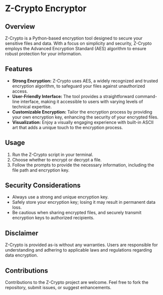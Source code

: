 # Z-Crypto Encryptor

## Overview

Z-Crypto is a Python-based encryption tool designed to secure your sensitive files and data. With a focus on simplicity and security, Z-Crypto employs the Advanced Encryption Standard (AES) algorithm to ensure robust protection for your information.

## Features

- **Strong Encryption:** Z-Crypto uses AES, a widely recognized and trusted encryption algorithm, to safeguard your files against unauthorized access.
- **User-Friendly Interface:** The tool provides a straightforward command-line interface, making it accessible to users with varying levels of technical expertise.
- **Customizable Encryption:** Tailor the encryption process by providing your own encryption key, enhancing the security of your encrypted files.
- **Visualization:** Enjoy a visually engaging experience with built-in ASCII art that adds a unique touch to the encryption process.

## Usage

1. Run the Z-Crypto script in your terminal.
2. Choose whether to encrypt or decrypt a file.
3. Follow the prompts to provide the necessary information, including the file path and encryption key.

## Security Considerations

- Always use a strong and unique encryption key.
- Safely store your encryption key; losing it may result in permanent data loss.
- Be cautious when sharing encrypted files, and securely transmit encryption keys to authorized recipients.

## Disclaimer

Z-Crypto is provided as-is without any warranties. Users are responsible for understanding and adhering to applicable laws and regulations regarding data encryption.

## Contributions

Contributions to the Z-Crypto project are welcome. Feel free to fork the repository, submit issues, or suggest enhancements.

